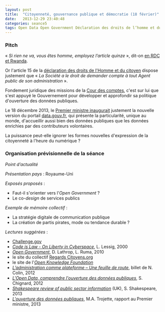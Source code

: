 ```yaml
---
layout: post
title:  "Citoyenneté, gouvernance publique et démocratie (18 février)"
date:   2013-12-29 23:40:48
categories: seance5
tags: Open Data Open Government Déclaration des droits de l’homme et du citoyen Constitution données publiques plateformes consultation transparence participation collaboration débat public délibération vote électronique changement nudge hacktivisme
---
```


### Pitch

&laquo;&nbsp;*Si rien ne va, vous êtes homme, employez l’article
quinze*&nbsp;&raquo;, dit-on [en RDC et Rwanda][art15].

Or l'article 15 de la [déclaration des droits de l'Homme et du
citoyen][DDHC] dispose justement que &laquo;&nbsp;*La Société
a le droit de demander compte à tout Agent public de son
administration*&nbsp;&raquo;.

Fondement juridique des missions de la [Cour des comptes][ccomptes],
c'est sur lui que s'est appuyé le Gouvernement pour développer et
approfondir sa politique d'ouverture des données publiques.

Le 18 décembre 2013, le [Premier ministre inaugurait][inauguration]
justement la nouvelle version du portail [data.gouv.fr][], qui présente
la particularité, unique au monde, d'accueillir aussi bien des données
publiques que les données enrichies par des contributeurs volontaires.

La puissance peut-elle ignorer les formes nouvelles d'expression de la
citoyenneté à l'heure du numérique ?

### Organisation prévisionnelle de la séance

_Point d’actualité_

_Présentation pays_ : Royaume-Uni

_Exposés proposés_ :

- Faut-il s'orienter vers l'*Open Government* ?
- Le co-*design* de services publics

_Exemple de mémoire collectif_ :

- La stratégie digitale de communication publique
- La création de partis pirates, mode ou tendance durable ?

_Lectures suggérées_ :

- [Challenge.gov][]
- [*Code is Law - On Liberty in Cyberspace*][codeislaw], L. Lessig, 2000
- [*Open Government*][opengov], D. Lathrop, L. Ruma, 2010
- le site du collectif [Regards Citoyens.org][RC]
- le site de l'[*Open Knowledge Foundation*][OKFN]
- [*L’administration comme plateforme – Une feuille de route*][adm-plat], billet de N. Colin, 2012
- [*L'Open Data, comprendre l'ouverture des données publiques*][schignard], S. Chignard, 2012
- [*Shakespeare review of public sector information*][shakespeare] (UK), S. Shakespeare, 2013
- [*L'ouverture des données publiques*][trojette], M.A. Trojette, rapport au Premier ministre, 2013

[art15]: http://fr.wiktionary.org/wiki/article_quinze
[DDHC]: http://www.conseil-constitutionnel.fr/conseil-constitutionnel/francais/la-constitution/la-constitution-du-4-octobre-1958/declaration-des-droits-de-l-homme-et-du-citoyen-de-1789.5076.html
[ccomptes]: http://www.ccomptes.fr
[inauguration]: http://www.gouvernement.fr/gouvernement/datagouvfr-est-un-outil-au-service-du-fonctionnement-democratique-et-de-l-efficacite-de
[data.gouv.fr]: //data.gouv.fr
[codeislaw]: http://www.framablog.org/index.php/post/2010/05/22/code-is-law-lessig
[opengov]: http://chimera.labs.oreilly.com/books/1234000000774/index.html
[Challenge.gov]: https://challenge.gov/
[RC]: http://www.regardscitoyens.org/
[OKFN]: http://okfn.org/
[adm-plat]: http://colin-verdier.com/ladministration-comme-plateforme-une-feuille-de-route/
[schignard]: http://donneesouvertes.info/
[shakespeare]: https://www.gov.uk/government/publications/shakespeare-review-of-public-sector-information
[trojette]: http://www.ladocumentationfrancaise.fr/rapports-publics/134000739-ouverture-des-donnees-publiques-les-exceptions-au-principe-de-gratuite-sont-elles
